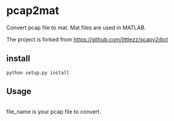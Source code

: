 # pcap2mat
Convert pcap file to mat.
Mat files are used in MATLAB.

The project is forked from
https://github.com/littlezz/scapy2dict

install
-------
`python setup.py install`


Usage
-----

```python pcap2mat.py file_name
```

file_name is your pcap file to convert.
